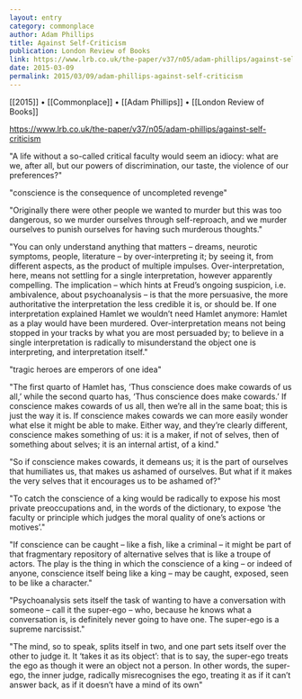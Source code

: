 ```yaml
---
layout: entry
category: commonplace
author: Adam Phillips
title: Against Self-Criticism
publication: London Review of Books
link: https://www.lrb.co.uk/the-paper/v37/n05/adam-phillips/against-self-criticism
date: 2015-03-09
permalink: 2015/03/09/adam-phillips-against-self-criticism
---
```


[[2015]] • [[Commonplace]] • [[Adam Phillips]] • [[London Review of Books]]

https://www.lrb.co.uk/the-paper/v37/n05/adam-phillips/against-self-criticism

"A life without a so-called critical faculty would seem an idiocy: what are we, after all, but our powers of discrimination, our taste, the violence of our preferences?"

"conscience is the consequence of uncompleted revenge"

"Originally there were other people we wanted to murder but this was too dangerous, so we murder ourselves through self-reproach, and we murder ourselves to punish ourselves for having such murderous thoughts."

"You can only understand anything that matters – dreams, neurotic symptoms, people, literature – by over-interpreting it; by seeing it, from different aspects, as the product of multiple impulses. Over-interpretation, here, means not settling for a single interpretation, however apparently compelling. The implication – which hints at Freud’s ongoing suspicion, i.e. ambivalence, about psychoanalysis – is that the more persuasive, the more authoritative the interpretation the less credible it is, or should be. If one interpretation explained Hamlet we wouldn’t need Hamlet anymore: Hamlet as a play would have been murdered. Over-interpretation means not being stopped in your tracks by what you are most persuaded by; to believe in a single interpretation is radically to misunderstand the object one is interpreting, and interpretation itself."

"tragic heroes are emperors of one idea"

"The first quarto of Hamlet has, ‘Thus conscience does make cowards of us all,’ while the second quarto has, ‘Thus conscience does make cowards.’ If conscience makes cowards of us all, then we’re all in the same boat; this is just the way it is. If conscience makes cowards we can more easily wonder what else it might be able to make. Either way, and they’re clearly different, conscience makes something of us: it is a maker, if not of selves, then of something about selves; it is an internal artist, of a kind."

"So if conscience makes cowards, it demeans us; it is the part of ourselves that humiliates us, that makes us ashamed of ourselves. But what if it makes the very selves that it encourages us to be ashamed of?"

"To catch the conscience of a king would be radically to expose his most private preoccupations and, in the words of the dictionary, to expose ‘the faculty or principle which judges the moral quality of one’s actions or motives’."

"If conscience can be caught – like a fish, like a criminal – it might be part of that fragmentary repository of alternative selves that is like a troupe of actors. The play is the thing in which the conscience of a king – or indeed of anyone, conscience itself being like a king – may be caught, exposed, seen to be like a character."

"Psychoanalysis sets itself the task of wanting to have a conversation with someone – call it the super-ego – who, because he knows what a conversation is, is definitely never going to have one. The super-ego is a supreme narcissist."

"The mind, so to speak, splits itself in two, and one part sets itself over the other to judge it. It ‘takes it as its object’: that is to say, the super-ego treats the ego as though it were an object not a person. In other words, the super-ego, the inner judge, radically misrecognises the ego, treating it as if it can’t answer back, as if it doesn’t have a mind of its own"
